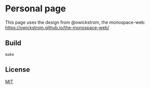 # Personal page

This page uses the design from @owickstrom, the monospace-web:
https://owickstrom.github.io/the-monospace-web/

## Build

```
make
```

## License

[MIT](LICENSE.md)
